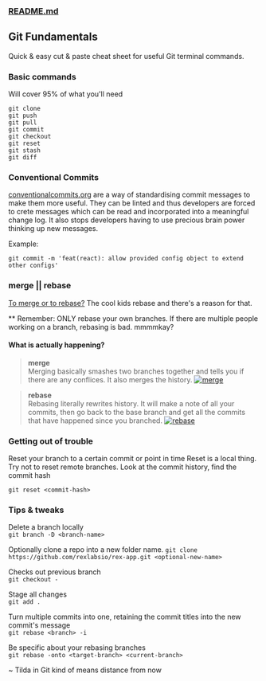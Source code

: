 ### [README.md](../README.md)

## Git Fundamentals

Quick & easy cut & paste cheat sheet for useful Git terminal commands. 

### Basic commands
Will cover 95% of what you'll need
```
git clone
git push
git pull
git commit
git checkout
git reset
git stash
git diff
```

### Conventional Commits

[conventionalcommits.org](https://www.conventionalcommits.org) are a way of 
standardising commit messages to make them more useful. They can be linted 
and thus developers are forced to crete messages which can be read and 
incorporated into a meaningful change log. It also stops developers having 
to use precious brain power thinking up new messages.

Example: 
```
git commit -m 'feat(react): allow provided config object to extend other configs'
```

### merge || rebase

[To merge or to rebase?](https://www.atlassian.com/git/tutorials/merging-vs-rebasing) The cool kids rebase and there's a reason for that.

** Remember: ONLY rebase your own branches. If there are multiple people working on a 
branch, rebasing is bad. mmmmkay?
 
#### What is actually happening?

> __merge__   
Merging basically smashes two branches together and tells you if there are 
any conflices. It also merges the history.
[![merge](https://firebasestorage.googleapis.com/v0/b/docsify-react.appspot.com/o/merge.png?alt=media&token=70cff9d4-57f2-4389-9bb2-5b22a0f58df7)](https://es.atlassian.com/git/tutorials/using-branches/git-merge) 
  

> __rebase__   
Rebasing literally rewrites history. It will make a note of all your commits, 
then go back to the base branch and get all the commits that have happened since 
you branched.
[![rebase](https://firebasestorage.googleapis.com/v0/b/docsify-react.appspot.com/o/rebase.png?alt=media&token=032f7127-a973-4689-8c38-6bdd223a16a7)](https://www.atlassian.com/git/tutorials/rewriting-history/git-rebase)

### Getting out of trouble

Reset your branch to a certain commit or point in time 
Reset is a local thing. Try not to reset remote branches. 
Look at the commit history, find the commit hash 

```
git reset <commit-hash>
```

### Tips & tweaks

Delete a branch locally  
```git branch -D <branch-name>``` 

Optionally clone a repo into a new folder name. 
```git clone https://github.com/rexlabsio/rex-app.git <optional-new-name>``` 

Checks out previous branch  
```git checkout -```  

Stage all changes  
```git add .``` 

Turn multiple commits into one, retaining the commit titles into the new commit's message  
```git rebase <branch> -i```

Be specific about your rebasing branches  
```git rebase -onto <target-branch> <current-branch>```  

~ Tilda in Git kind of means distance from now